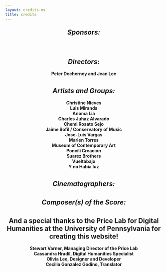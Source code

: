```yaml
---
layout: credits-es
title: credits
---
```


<h2 style="text-align: center; margin: auto;">

<strong><i>Sponsors:</i></strong></h2>
<br></br>
<h2 style="text-align: center; margin: auto;"><strong><i>Directors:</strong></i></h2>
<h4 style="text-align: center; margin: auto; padding: 0px;"><br> Peter Decherney and Jean Lee</h4>
<br></br>
<h2 style="text-align: center; margin: auto;"><strong><i>Artists and Groups:</i></strong></h2> 
	<h4 style="text-align: center; margin: auto; padding: 0px;"><br>Christine Nieves
	<br>Luis Miranda
<br>Anoma Lia
<br>Charles Juhaz Alvarado
<br>Chemi Rosato Sejo
<br>Jaime Bofil / Conservatory of Music
<br>Jose-Luis Vargas
<br>Marien Torres
<br>Museum of Contemporary Art
<br>Poncili Creacion
<br>Suarez Brothers
<br>Vueltabajo
<br>Y no Habia luz</h4>
<br></br>
<h2 style="text-align: center; margin: auto;"><strong><i>Cinematographers:</i></strong></h2>
<br></br>
<h2 style="text-align: center; margin: auto;"><strong><i>Composer(s) of the Score:</i></strong></h2>
<br></br>

<h2 style="text-align: center; margin: auto;"><strong>And a special thanks to the Price Lab for Digital Humanities at the University of Pennsylvania for creating this website!</strong></h2>
<h4 style="text-align: center; margin: auto; padding: 0px;">
<br>Stewart Varner, Managing Director of the Price Lab 
<br>Cassandra Hradil, Digital Humanities Specialist
<br>Olivia Lee, Designer and Developer
<br>Cecilia Gonzalez Godino, Translator
</h4>
<br>


